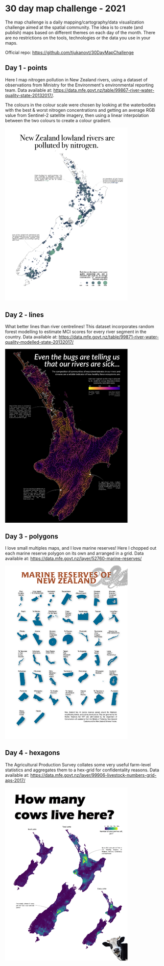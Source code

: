 # 30 day map challenge - 2021

The map challenge is a daily mapping/cartography/data visualization challenge aimed at the spatial community. The idea is to create (and publish) maps based on different themes on each day of the month. There are no restrictions on the tools, technologies or the data you use in your maps.

Official repo: https://github.com/tjukanovt/30DayMapChallenge

## Day 1 - points

Here I map nitrogen pollution in New Zealand rivers, using a dataset of observations from Ministry for the Environment's environmental reporting team. 
Data available at: https://data.mfe.govt.nz/table/99867-river-water-quality-state-20132017/. 

The colours in the colour scale were chosen by looking at the waterbodies with the best & worst nitrogen concentrations and getting an average RGB value from Sentinel-2 satellite imagery, then using a linear interpolation between the two colours to create a colour gradient. 

<a href="outputs/day1-illustrator.pdf">
  <img src="outputs/day1-illustrator.jpg" width=400 align=centre>
</a>

## Day 2 - lines

What better lines than river centrelines! This dataset incorporates random forest modelling to estimate MCI scores for every river segment in the country. 
Data available at: https://data.mfe.govt.nz/table/99871-river-water-quality-modelled-state-20132017/

<a href="https://raw.githubusercontent.com/isaacbain/30daymapchallenge-2021/main/outputs/day2-illustrator.jpg">
  <img src="outputs/day2-illustrator.jpg" width=400 align=centre>
</a>

## Day 3 - polygons

I love small multiples maps, and I love marine reserves! Here I chopped out each marine reserve polygon on its own and arranged in a grid. 
Data available at: https://data.mfe.govt.nz/layer/52760-marine-reserves/

<a href="https://raw.githubusercontent.com/isaacbain/30daymapchallenge-2021/main/outputs/day3-illustrator.jpg">
  <img src="outputs/day3-illustrator.jpg" width=400 align=centre>
</a>

## Day 4 - hexagons

The Agricultural Production Survey collates some very useful farm-level statistics and aggregates them to a hex-grid for confidentality reasons. 
Data available at: https://data.mfe.govt.nz/layer/99906-livestock-numbers-grid-aps-2017/

<a href="outputs/day4-illustrator.pdf">
  <img src="outputs/day4-illustrator.jpg" width=400 align=centre>
</a>
